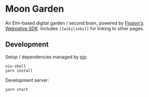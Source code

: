 # Moon Garden

An Elm-based digital garden / second brain, powered by [Fission's Webnative SDK](https://github.com/fission-suite/webnative). Includes `[[wikilinks]]` for linking to other pages.

## Development

Setup / dependencies managed by [nix](https://nixos.org/guides/install-nix.html):

```
nix-shell
yarn install
```

Development server:
```
yarn start
```
